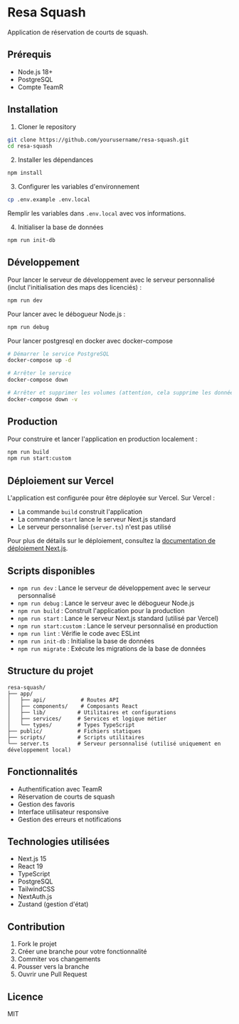 # Resa Squash

Application de réservation de courts de squash.

## Prérequis

- Node.js 18+
- PostgreSQL
- Compte TeamR

## Installation

1. Cloner le repository
```bash
git clone https://github.com/yourusername/resa-squash.git
cd resa-squash
```

2. Installer les dépendances
```bash
npm install
```

3. Configurer les variables d'environnement
```bash
cp .env.example .env.local
```
Remplir les variables dans `.env.local` avec vos informations.

4. Initialiser la base de données
```bash
npm run init-db
```

## Développement

Pour lancer le serveur de développement avec le serveur personnalisé (inclut l'initialisation des maps des licenciés) :
```bash
npm run dev
```

Pour lancer avec le débogueur Node.js :
```bash
npm run debug
```

Pour lancer postgresql en docker avec docker-compose
```bash
# Démarrer le service PostgreSQL
docker-compose up -d

# Arrêter le service
docker-compose down

# Arrêter et supprimer les volumes (attention, cela supprime les données)
docker-compose down -v
```

## Production

Pour construire et lancer l'application en production localement :
```bash
npm run build
npm run start:custom
```

## Déploiement sur Vercel

L'application est configurée pour être déployée sur Vercel. Sur Vercel :
- La commande `build` construit l'application
- La commande `start` lance le serveur Next.js standard
- Le serveur personnalisé (`server.ts`) n'est pas utilisé

Pour plus de détails sur le déploiement, consultez la [documentation de déploiement Next.js](https://nextjs.org/docs/deployment).

## Scripts disponibles

- `npm run dev` : Lance le serveur de développement avec le serveur personnalisé
- `npm run debug` : Lance le serveur avec le débogueur Node.js
- `npm run build` : Construit l'application pour la production
- `npm run start` : Lance le serveur Next.js standard (utilisé par Vercel)
- `npm run start:custom` : Lance le serveur personnalisé en production
- `npm run lint` : Vérifie le code avec ESLint
- `npm run init-db` : Initialise la base de données
- `npm run migrate` : Exécute les migrations de la base de données

## Structure du projet

```
resa-squash/
├── app/
│   ├── api/           # Routes API
│   ├── components/    # Composants React
│   ├── lib/          # Utilitaires et configurations
│   ├── services/     # Services et logique métier
│   └── types/        # Types TypeScript
├── public/           # Fichiers statiques
├── scripts/          # Scripts utilitaires
└── server.ts         # Serveur personnalisé (utilisé uniquement en développement local)
```

## Fonctionnalités

- Authentification avec TeamR
- Réservation de courts de squash
- Gestion des favoris
- Interface utilisateur responsive
- Gestion des erreurs et notifications

## Technologies utilisées

- Next.js 15
- React 19
- TypeScript
- PostgreSQL
- TailwindCSS
- NextAuth.js
- Zustand (gestion d'état)

## Contribution

1. Fork le projet
2. Créer une branche pour votre fonctionnalité
3. Commiter vos changements
4. Pousser vers la branche
5. Ouvrir une Pull Request

## Licence

MIT
